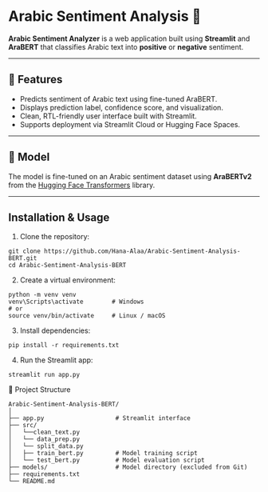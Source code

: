 # Arabic Sentiment Analysis 🕌

**Arabic Sentiment Analyzer** is a web application built using **Streamlit** and **AraBERT** that classifies Arabic text into **positive** or **negative** sentiment.

---

## 🚀 Features
- Predicts sentiment of Arabic text using fine-tuned AraBERT.
- Displays prediction label, confidence score, and visualization.
- Clean, RTL-friendly user interface built with Streamlit.
- Supports deployment via Streamlit Cloud or Hugging Face Spaces.

---

## 🧠 Model
The model is fine-tuned on an Arabic sentiment dataset using **AraBERTv2** from the [Hugging Face Transformers](https://huggingface.co/docs/transformers/index) library.  

---

## Installation & Usage
1. Clone the repository:
```
git clone https://github.com/Hana-Alaa/Arabic-Sentiment-Analysis-BERT.git
cd Arabic-Sentiment-Analysis-BERT
```
2. Create a virtual environment:
```
python -m venv venv
venv\Scripts\activate        # Windows
# or
source venv/bin/activate     # Linux / macOS
```
3. Install dependencies:
```
pip install -r requirements.txt
```
4. Run the Streamlit app:
```
streamlit run app.py
```
📁 Project Structure
```
Arabic-Sentiment-Analysis-BERT/
│
├── app.py                    # Streamlit interface
├── src/
│   └──clean_text.py
│   └── data_prep.py
│   └── split_data.py 
│   ├── train_bert.py         # Model training script
│   └── test_bert.py          # Model evaluation script
├── models/                   # Model directory (excluded from Git)
├── requirements.txt
└── README.md
```

